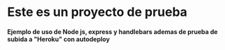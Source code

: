 # Este es un proyecto de prueba
#### Ejemplo de uso de Node js, express y handlebars ademas de prueba de subida a "Heroku" con autodeploy

